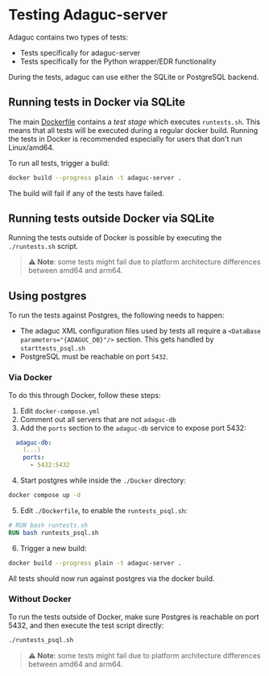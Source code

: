 # Testing Adaguc-server

Adaguc contains two types of tests:

- Tests specifically for adaguc-server
- Tests specifically for the Python wrapper/EDR functionality

During the tests, adaguc can use either the SQLite or PostgreSQL backend.

## Running tests in Docker via SQLite

The main [Dockerfile](~/Dockerfile) contains a _test stage_ which executes `runtests.sh`. This means that all tests will be executed during a regular docker build. Running the tests in Docker is recommended especially for users that don't run Linux/amd64.

To run all tests, trigger a build:
```bash
docker build --progress plain -t adaguc-server .
```

The build will fail if any of the tests have failed.


## Running tests outside Docker via SQLite

Running the tests outside of Docker is possible by executing the `./runtests.sh` script.

> **⚠️ Note**: some tests might fail due to platform architecture differences between amd64 and arm64.

## Using postgres

To run the tests against Postgres, the following needs to happen:

- The adaguc XML configuration files used by tests all require a `<DataBase parameters="{ADAGUC_DB}"/>` section. This gets handled by `starttests_psql.sh`
- PostgreSQL must be reachable on port `5432`.

### Via Docker

To do this through Docker, follow these steps:
1. Edit `docker-compose.yml`
2. Comment out all servers that are not `adaguc-db`
3. Add the `ports` section to the `adaguc-db` service to expose port 5432:
```yaml
  adaguc-db:
    (...)
    ports:
      - 5432:5432
```
4. Start postgres while inside the `./Docker` directory:
```bash
docker compose up -d
```
5. Edit `./Dockerfile`, to enable the `runtests_psql.sh`:
```Dockerfile
# RUN bash runtests.sh
RUN bash runtests_psql.sh
```
6. Trigger a new build:
```bash
docker build --progress plain -t adaguc-server .
```

All tests should now run against postgres via the docker build.

### Without Docker

To run the tests outside of Docker, make sure Postgres is reachable on port 5432, and then execute the test script directly:
```bash
./runtests_psql.sh
```

> **⚠️ Note**: some tests might fail due to platform architecture differences between amd64 and arm64.